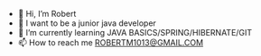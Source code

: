 - 👋 Hi, I’m Robert
- 👀 I want to be a junior java developer
- 🌱 I’m currently learning JAVA BASICS/SPRING/HIBERNATE/GIT
- 📫 How to reach me ROBERTM1013@GMAIL.COM

